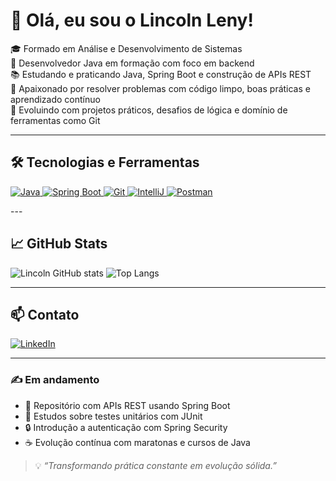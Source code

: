 # 👋 Olá, eu sou o Lincoln Leny!

🎓 Formado em Análise e Desenvolvimento de Sistemas  
💼 Desenvolvedor Java em formação com foco em backend  
📚 Estudando e praticando Java, Spring Boot e construção de APIs REST  
🚀 Apaixonado por resolver problemas com código limpo, boas práticas e aprendizado contínuo  
🔄 Evoluindo com projetos práticos, desafios de lógica e domínio de ferramentas como Git

---

## 🛠️ Tecnologias e Ferramentas

<p align="left">
  <a href="https://www.oracle.com/java/" target="_blank">
    <img src="https://img.shields.io/badge/Java-%23ED8B00?style=for-the-badge&logo=java&logoColor=white" alt="Java" />
  </a>
  <a href="https://spring.io/projects/spring-boot" target="_blank">
    <img src="https://img.shields.io/badge/SpringBoot-6DB33F?style=for-the-badge&logo=springboot&logoColor=white" alt="Spring Boot" />
  </a>
  <a href="https://git-scm.com/" target="_blank">
    <img src="https://img.shields.io/badge/Git-F05032?style=for-the-badge&logo=git&logoColor=white" alt="Git" />
  </a>
  <a href="https://www.jetbrains.com/idea/" target="_blank">
    <img src="https://img.shields.io/badge/IntelliJIDEA-blue?style=for-the-badge&logo=intellijidea&logoColor=white" alt="IntelliJ" />
  </a>
  <a href="https://www.postman.com/" target="_blank">
    <img src="https://img.shields.io/badge/Postman-FF6C37?style=for-the-badge&logo=postman&logoColor=white" alt="Postman" />
  </a>
</p>
---

## 📈 GitHub Stats

![Lincoln GitHub stats](https://github-readme-stats.vercel.app/api?username=lincolnleny&show_icons=true&theme=dracula&hide_title=false)
![Top Langs](https://github-readme-stats.vercel.app/api/top-langs/?username=lincolnleny&layout=compact&theme=dracula)

---

## 📫 Contato

[![LinkedIn](https://img.shields.io/badge/LinkedIn-blue?style=for-the-badge&logo=linkedin)](https://www.linkedin.com/in/lincolnleny/)

---

### ✍️ Em andamento
- 🚧 Repositório com APIs REST usando Spring Boot
- 🧪 Estudos sobre testes unitários com JUnit
- 🔒 Introdução a autenticação com Spring Security
- ☕ Evolução contínua com maratonas e cursos de Java

> 💡 *“Transformando prática constante em evolução sólida.”*
